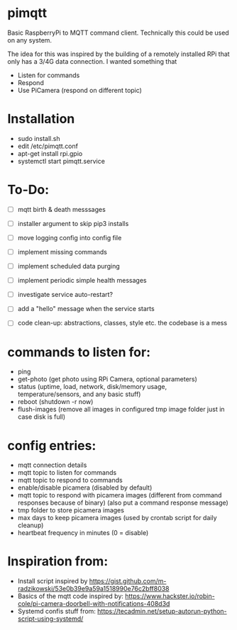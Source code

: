 # pimqtt
Basic RaspberryPi to MQTT command client. Technically this could be used on any system.


The idea for this was inspired by the building of a remotely installed RPi that only has a 3/4G data connection. I wanted something that 



- Listen for commands
- Respond
- Use PiCamera (respond on different topic)


# Installation
- sudo install.sh
- edit /etc/pimqtt.conf
- apt-get install rpi.gpio
- systemctl start pimqtt.service


# To-Do:
- [ ] mqtt birth & death messsages
- [ ] installer argument to skip pip3 installs
- [ ] move logging config into config file
- [ ] implement missing commands
- [ ] implement scheduled data purging
- [ ] implement periodic simple health messages
- [ ] investigate service auto-restart?
- [ ] add a "hello" message when the service starts
- [ ] code clean-up: abstractions, classes, style etc. the codebase is a mess


# commands to listen for:
- ping
- get-photo (get photo using RPi Camera, optional parameters)
- status (uptime, load, network, disk/memory usage, temperature/sensors, and any basic stuff)
- reboot (shutdown -r now)
- flush-images (remove all images in configured tmp image folder just in case disk is full)


# config entries:
- mqtt connection details
- mqtt topic to listen for commands
- mqtt topic to respond to commands
- enable/disable picamera (disabled by default)
- mqtt topic to respond with picamera images (different from command responses because of binary) (also put a command response message)
- tmp folder to store picamera images
- max days to keep picamera images (used by crontab script for daily cleanup)
- heartbeat frequency in minutes (0 = disable)


# Inspiration from:
- Install script inspired by https://gist.github.com/m-radzikowski/53e0b39e9a59a1518990e76c2bff8038
- Basics of the mqtt code inspired by: https://www.hackster.io/robin-cole/pi-camera-doorbell-with-notifications-408d3d
- Systemd confis stuff from: https://tecadmin.net/setup-autorun-python-script-using-systemd/
